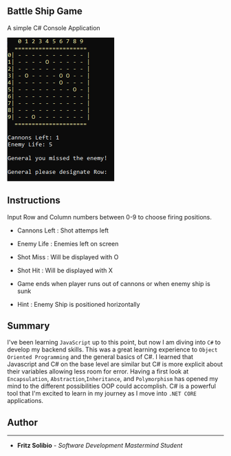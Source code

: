 ## Battle Ship Game ##

A simple C# Console Application 


![battleship](./BattleShip/images/game-screenshot.png)


## Instructions

Input Row and Column numbers between 0-9 to choose firing positions. 

- Cannons Left : Shot attemps left

- Enemy Life : Enemies left on screen

- Shot Miss : Will be displayed with O

- Shot Hit : Will be displayed with X

- Game ends when player runs out of cannons or when enemy ship is sunk

- Hint : Enemy Ship is positioned horizontally

## Summary

I've been learning `JavaScript` up to this point, but now I am diving into `C#` to develop my backend skills. This was a great learning experience to `Object Oriented Programming` and the general basics of C#. 
I learned that Javascript and C# on the base level are similar but C# is more explicit about their variables allowing less room for error. Having a first look at `Encapsulation`, `Abstraction`,`Inheritance`, and `Polymorphism`
has opened my mind to the different possibilities OOP could accomplish. C# is a powerful tool that I'm excited to learn in my journey as I move into `.NET CORE` applications.

## Author

---

- **Fritz Solibio** - _Software Development Mastermind Student_
